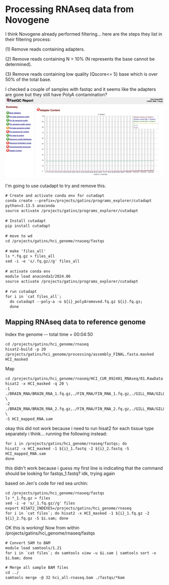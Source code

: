 # Processing RNAseq data from Novogene

I think Novogene already performed filtering... here are the steps they list in their filtering process:

(1) Remove reads containing adapters.

(2) Remove reads containing N > 10% (N represents the base cannot be determined).

(3) Remove reads containing low quality (Qscore<= 5) base which is over 50% of the total base.

I checked a couple of samples with fastqc and it seems like the adapters are gone but they still have PolyA contamination?
![plot](photos/PolyA_liver.png)

I'm going to use cutadapt to try and remove this.
```
# Create and activate conda env for cutadapt
conda create --prefix=/projects/gatins/programs_explorer/cutadapt python=3.13.5 anaconda
source activate /projects/gatins/programs_explorer/cutadapt

# Install cutadapt
pip install cutadapt

# move to wd
cd /projects/gatins/hci_genome/rnaseq/fastqs

# make 'files_all'
ls *.fq.gz > files_all
sed -i -e 's/.fq.gz//g' files_all

# activate conda env
module load anaconda3/2024.06
source activate /projects/gatins/programs_explorer/cutadapt

# run cutadapt
for i in `cat files_all`;
  do cutadapt --poly-a -o ${i}_polyAremoved.fq.gz ${i}.fq.gz;
  done
```

## Mapping RNAseq data to reference genome
Index the genome -- total time = 00:04:50
```
cd /projects/gatins/hci_genome/rnaseq
hisat2-build -p 20 /projects/gatins/hci_genome/processing/assembly_FINAL.fasta.masked HCI_masked
```

Map
```
cd /projects/gatins/hci_genome/rnaseq/HCI_CUR_092401_RNAseq/01.RawData
hisat2 -x HCI_masked -q 20 \
-1 ./BRAIN_RNA/BRAIN_RNA_1.fq.gz,./FIN_RNA/FIN_RNA_1.fq.gz,./GILL_RNA/GILL_RNA_1.fq.gz,./LIVER_RNA/LIVER_RNA_1.fq.gz,./MUSCLE_RNA/MUSCLE_RNA_1.fq.gz \
-2 ./BRAIN_RNA/BRAIN_RNA_2.fq.gz,./FIN_RNA/FIN_RNA_2.fq.gz,./GILL_RNA/GILL_RNA_2.fq.gz,./LIVER_RNA/LIVER_RNA_2.fq.gz,./MUSCLE_RNA/MUSCLE_RNA_2.fq.gz \
-S HCI_mapped_RNA.sam
```
okay this did not work because i need to run hisat2 for each tissue type separately i think... running the following instead:
```
for i in /projects/gatins/hci_genome/rnaseq/fastqs; do
hisat2 -x HCI_masked -1 ${i}_1.fastq -2 ${i}_2.fastq -S HCI_mapped_RNA.sam
done
```
this didn't work because i guess my first line is indicating that the command should be looking for fastqs_1.fastq? idk, trying again

based on Jen's code for red sea urchin:
```
cd /projects/gatins/hci_genome/rnaseq/fastqs
ls *_1.fq.gz > files
sed -i -e 's/_1.fq.gz//g' files
export HISAT2_INDEXES=/projects/gatins/hci_genome/rnaseq
for i in `cat files`; do hisat2 -x HCI_masked -1 ${i}_1.fq.gz -2 ${i}_2.fq.gz -S $i.sam; done
```

OK this is working! Now from within /projects/gatins/hci_genome/rnaseq/fastqs
```
# Convert SAM to BAM
module load samtools/1.21
for i in `cat files`; do samtools view -u $i.sam | samtools sort -o $i.bam; done
```
```
# Merge all sample BAM files
cd ../
samtools merge -@ 32 hci_all-rnaseq.bam ./fastqs/*bam
```
